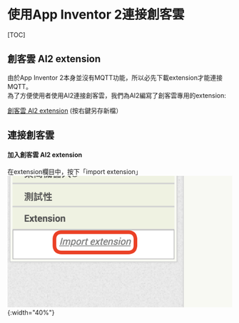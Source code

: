 # 使用App Inventor 2連接創客雲

[TOC]

## 創客雲 AI2 extension
由於App Inventor 2本身並沒有MQTT功能，所以必先下載extension才能連接MQTT。  
為了方便使用者使用AI2連接創客雲，我們為AI2編寫了創客雲專用的extension:

[創客雲 AI2 extension](extension/scale.MakerCloud.aix) (按右鍵另存新檔）

## 連接創客雲

#### 加入創客雲 AI2 extension
在extension欄目中，按下「import extension」  
![img_1.png](img/img_1.png){:width="40%"}

